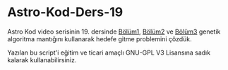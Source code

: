 # Astro-Kod-Ders-19
Astro Kod video serisinin 19. dersinde [Bölüm1](https://youtu.be/MaDR0FdaJBw), [Bölüm2](https://youtu.be/cUg5AOIOjJg) ve  [Bölüm3](https://youtu.be/) genetik algoritma mantığını kullanarak hedefe gitme problemini çözdük.


Yazılan bu script'i eğitim ve ticari amaçlı GNU-GPL V3 Lisansına sadık kalarak kullanabilirsiniz.
